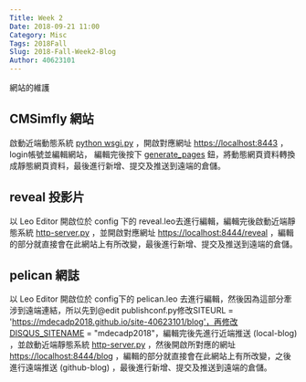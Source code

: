 ```yaml
---
Title: Week 2
Date: 2018-09-21 11:00
Category: Misc
Tags: 2018Fall
Slug: 2018-Fall-Week2-Blog
Author: 40623101
---
```


網站的維護

<!-- PELICAN_END_SUMMARY -->


CMSimfly 網站
----

啟動近端動態系統 [python wsgi.py] ，開啟對應網址 [https://localhost:8443] ，login帳號並編輯網站， 編輯完後按下 [generate_pages] 鈕，將動態網頁資料轉換成靜態網頁資料，最後進行新增、提交及推送到遠端的倉儲。

[python wsgi.py]: https://mdecadp2018.github.io/site-40623101/content/Week1.html
[https://localhost:8443]: https://localhost:8443
[generate_pages]:https://mdecadp2018.github.io/site-40623101/content/CMSimfly%20%E7%B6%B2%E7%AB%99.html

reveal 投影片
----

以 Leo Editor 開啟位於 config 下的 reveal.leo去進行編輯，編輯完後啟動近端靜態系統 [http-server.py] ，並開啟對應網址 [https://localhost:8444/reveal] ，編輯的部分就直接會在此網站上有所改變，最後進行新增、提交及推送到遠端的倉儲。

[http-server.py]:https://mdecadp2018.github.io/site-40623101/content/Week1.html
[https://localhost:8444/reveal]: https://localhost:8444/reveal

pelican 網誌
----

以 Leo Editor 開啟位於 config下的 pelican.leo 去進行編輯，然後因為這部分牽涉到遠端連結，所以先到@edit publishconf.py修改SITEURL = 'https://mdecadp2018.github.io/site-40623101/blog'，再修改DISQUS_SITENAME = "mdecadp2018"，編輯完後先進行近端推送 (local-blog) ，並啟動近端靜態系統 [http-server.py] ，然後開啟所對應的網址 [https://localhost:8444/blog] ，編輯的部分就直接會在此網站上有所改變，之後進行遠端推送 (github-blog) ，最後進行新增、提交及推送到遠端的倉儲。

[http-server.py]:https://mdecadp2018.github.io/site-40623101/content/Week1.html
[https://localhost:8444/blog]: https://localhost:8444/blog
[https://mdecadp2018.github.io/site-40623101/blog]:https://mdecadp2018.github.io/site-40623101/blog